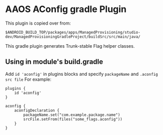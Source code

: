 # AAOS AConfig gradle Plugin
This plugin is copied over from:
```
$ANDROID_BUILD_TOP/packages/apps/ManagedProvisioning/studio-dev/ManagedProvisioningGradleProject/buildSrc/src/main/java/
```

This gradle plugin generates Trunk-stable Flag helper classes.

## Using in module's build.gradle
Add `id 'aconfig'` in plugins blocks and specify `packageName` and `.aconfig src file`
For example:
```
plugins {
    id 'aconfig'
}

aconfig {
    aconfigDeclaration {
        packageName.set("com.example.package.name")
        srcFile.setFrom(files("some_flags.aconfig"))
    }
}
```

